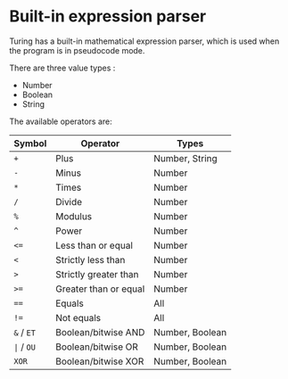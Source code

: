 # Built-in expression parser

Turing has a built-in mathematical expression parser, which is used when the program is in pseudocode mode.

There are three value types :
- Number
- Boolean
- String

The available operators are:

| Symbol | Operator | Types |
|--------|----------|-------|
| `+` | Plus | Number, String |
| `-` | Minus | Number |
| `*` | Times | Number |
| `/` | Divide | Number |
| `%` | Modulus | Number |
| `^` | Power | Number |
| `<=` | Less than or equal | Number |
| `<` | Strictly less than | Number |
| `>` | Strictly greater than | Number |
| `>=` | Greater than or equal | Number |
| `==` | Equals | All |
| `!=` | Not equals | All |
| `&` / `ET` | Boolean/bitwise AND | Number, Boolean |
| <code>&#124;</code> / `OU` | Boolean/bitwise OR | Number, Boolean |
| `XOR` | Boolean/bitwise XOR | Number, Boolean |